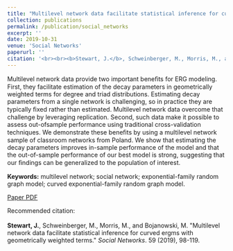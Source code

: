 ```yaml
---
title: "Multilevel network data facilitate statistical inference for curved ergms with geometrically weighted terms"
collection: publications
permalink: /publication/social_networks
excerpt: ''
date: 2019-10-31
venue: 'Social Networks'
paperurl: ''
citation: '<br><br><b>Stewart, J.</b>, Schweinberger, M., Morris, M., and Bojanowski, M. &quot;Multilevel network data facilitate statistical inference for curved ergms with geometrically weighted terms.&quot; <i>Social Networks</i>. 59 (2019), 98-119.'
---
```


Multilevel network data provide two important beneﬁts for ERG modeling. First, they facilitate estimation of the decay parameters in geometrically weighted terms for degree and triad distributions. Estimating decay parameters from a single network is challenging, so in practice they are typically ﬁxed rather than estimated. Multilevel network data overcome that challenge by leveraging replication. Second, such data make it possible to assess out-ofsample performance using traditional cross-validation techniques. We demonstrate these beneﬁts by using a multilevel network sample of classroom networks from Poland. We show that estimating the decay parameters improves in-sample performance of the model and that the out-of-sample performance of our best model is strong, suggesting that our ﬁndings can be generalized to the population of interest.

<b>Keywords:</b> multilevel network; social network; exponential-family random graph model; curved exponential-family random graph model.

[Paper PDF](http://jrstew.github.io/files/social_networks.pdf)

Recommended citation: <br><br><b>Stewart, J.</b>, Schweinberger, M., Morris, M., and Bojanowski, M. &quot;Multilevel network data facilitate statistical inference for curved ergms with geometrically weighted terms.&quot; <i>Social Networks</i>. 59 (2019), 98-119. 
